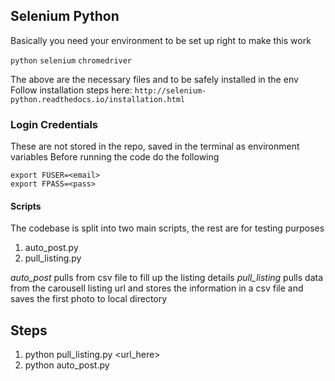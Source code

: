 ## Selenium Python 
Basically you need your environment to be set up right to make this work

`python`
`selenium`
`chromedriver` 

The above are the necessary files and to be safely installed in the env
Follow installation steps here: `http://selenium-python.readthedocs.io/installation.html`

### Login Credentials
These are not stored in the repo, saved in the terminal as environment variables
Before running the code do the following 
```
export FUSER=<email>
export FPASS=<pass>
```
#### Scripts
The codebase is split into two main scripts, the rest are for testing purposes
1. auto_post.py
2. pull_listing.py

*auto_post* pulls from csv file to fill up the listing details
*pull_listing* pulls data from the carousell listing url and stores the information in a csv file and saves the first photo to local directory

## Steps
1. python pull_listing.py <url_here>
2. python auto_post.py

